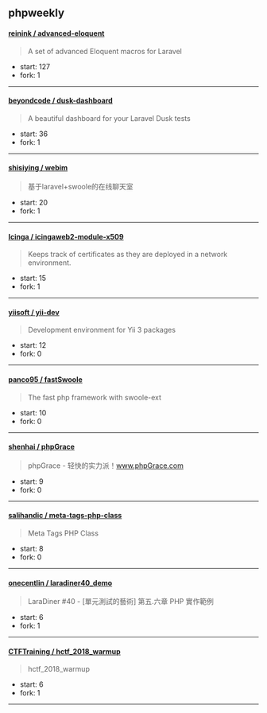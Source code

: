 ## phpweekly

#### [reinink / advanced-eloquent](https://github.com/reinink/advanced-eloquent)

> A set of advanced Eloquent macros for Laravel

+ start: 127
+ fork: 1

----


#### [beyondcode / dusk-dashboard](https://github.com/beyondcode/dusk-dashboard)

> A beautiful dashboard for your Laravel Dusk tests

+ start: 36
+ fork: 1

----


#### [shisiying / webim](https://github.com/shisiying/webim)

> 基于laravel+swoole的在线聊天室

+ start: 20
+ fork: 1

----


#### [Icinga / icingaweb2-module-x509](https://github.com/Icinga/icingaweb2-module-x509)

> Keeps track of certificates as they are deployed in a network environment.

+ start: 15
+ fork: 1

----


#### [yiisoft / yii-dev](https://github.com/yiisoft/yii-dev)

> Development environment for Yii 3 packages

+ start: 12
+ fork: 0

----


#### [panco95 / fastSwoole](https://github.com/panco95/fastSwoole)

> The fast php framework with swoole-ext

+ start: 10
+ fork: 0

----


#### [shenhai / phpGrace](https://github.com/shenhai/phpGrace)

> phpGrace - 轻快的实力派！www.phpGrace.com

+ start: 9
+ fork: 0

----


#### [salihandic / meta-tags-php-class](https://github.com/salihandic/meta-tags-php-class)

> Meta Tags PHP Class

+ start: 8
+ fork: 0

----


#### [onecentlin / laradiner40_demo](https://github.com/onecentlin/laradiner40_demo)

> LaraDiner #40 - [單元測試的藝術] 第五.六章 PHP 實作範例

+ start: 6
+ fork: 1

----


#### [CTFTraining / hctf_2018_warmup](https://github.com/CTFTraining/hctf_2018_warmup)

> hctf_2018_warmup

+ start: 6
+ fork: 1

----

